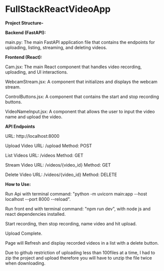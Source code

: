 # FullStackReactVideoApp
**Project Structure-**

**Backend (FastAPI):**

main.py: The main FastAPI application file that contains the endpoints for uploading, listing, streaming, and deleting videos.

**Frontend (React):**

Cam.jsx: The main React component that handles video recording, uploading, and UI interactions.

WebcamStream.jsx: A component that initializes and displays the webcam stream.

ControlButtons.jsx: A component that contains the start and stop recording buttons.

VideoNameInput.jsx: A component that allows the user to input the video name and upload the video.

**API Endpoints**

URL: http://localhost:8000

Upload Video
URL: /upload
Method: POST

List Videos
URL: /videos
Method: GET

Stream Video
URL: /videos/{video_id}
Method: GET

Delete Video
URL: /videos/{video_id}
Method: DELETE

**How to Use:**

Run Api with terminal command: "python -m uvicorn main:app --host localhost --port 8000 --reload". 

Run front end with terminal command: "npm run dev", with node js and react dependencies installed. 

Start recording, then stop recording, name video and hit upload. 

Upload Complete.

Page will Refresh and display recorded videos in a list with a delete button. 

Due to github restriction of uploading less than 100files at a time, I had to zip the project and upload therefore you will have to unzip the file twice when downloading. 
